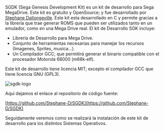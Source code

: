 SGDK (Sega Genesis Development Kit) es un kit de desarrollo para Sega MegaDrive. Este kit es gratuito y OpenSource; y fue desarrollado por [Stephane Dallongeville](https://github.com/Stephane-D). Este kit esta desarrollado en C y permite gracias a la librería que trae generar ROMS que pueden ser utilizados tanto en un emulador, como en una Mega Drive real. El kit de Desarrollo SGK incluye:

* Librería de Desarrollo para Mega Drive.
* Conjunto de herramientas necesarias para manejar los recursos (Imagenes, Sprites, musica...).
* Un Compilador GCC; que permitirá generar el binario compatible con el procesador Motorola 68000 (m68k-elf).

Este kit de desarrollo tiene licencia MIT; excepto el compilador GCC que tiene licencia GNU (GPL3).

![sgdk-logo](https://raw.githubusercontent.com/Stephane-D/SGDK/master/res/image/sgdk_logo_2.png)

Aquí dejamos el enlace al repositorio de código fuente:

[https://github.com/Stephane-D/SGDK](https://github.com/Stephane-D/SGDK)

Seguidamente veremos como se realizará la instalación de este kit de desarrollo para los distintos Sistemas Operativos.